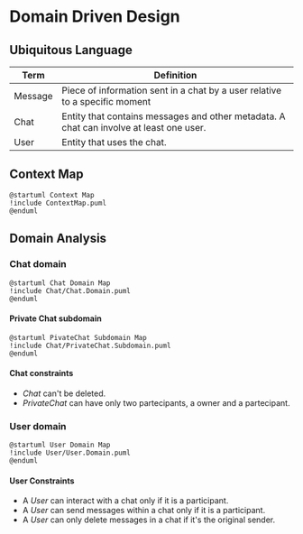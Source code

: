 # Domain Driven Design

## Ubiquitous Language

|Term | Definition|
|-----|-----------|
|Message| Piece of information sent in a chat by a user relative to a specific moment |
|Chat | Entity that contains messages and other metadata. A chat can involve at least one user.|
|User | Entity that uses the chat.|

## Context Map

```plantuml
@startuml Context Map
!include ContextMap.puml
@enduml
```

## Domain Analysis

### Chat domain
```plantuml
@startuml Chat Domain Map
!include Chat/Chat.Domain.puml
@enduml
```

#### Private Chat subdomain
```plantuml
@startuml PivateChat Subdomain Map
!include Chat/PrivateChat.Subdomain.puml
@enduml
```

#### Chat constraints

- *Chat* can't be deleted.
- *PrivateChat* can have only two partecipants, a owner and a partecipant.

### User domain
```plantuml
@startuml User Domain Map
!include User/User.Domain.puml
@enduml
```

#### User Constraints
- A *User* can interact with a chat only if it is a participant.
- A *User* can send messages within a chat only if it is a participant.
- A *User* can only delete messages in a chat if it's the original sender.

